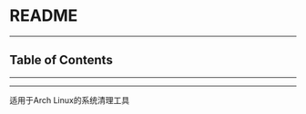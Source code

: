 # README

<!-- File: README.md -->
<!-- Author: YJ -->
<!-- Email: yj1516268@outlook.com -->
<!-- Created Time: 2023-02-20 16:29:54 -->

---

## Table of Contents

<!-- vim-markdown-toc GFM -->

<!-- vim-markdown-toc -->

---

<!-- Object info -->

---

适用于Arch Linux的系统清理工具
